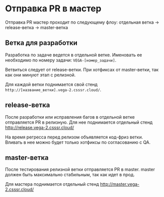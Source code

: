 # Отправка PR в мастер

Отправка PR мастер проходит по следующему флоу: отдельная ветка → release-ветка → master-ветка

## Ветка для разработки

Разработка по задаче ведется в отдельной ветке. Именовать ее необходимо по номеру задачи: `VEGA-[номер_задачи]`.

Ветвиться следует от release-ветки. При хотфиксах от master-ветки, так как они минуют этап с релизной.

Для каждой ветки поднимается свой стенд `http://[название_ветки].vega-2.csssr.cloud/`.

## release-ветка

После разработки или исправления багов в отдельной ветке отправляется PR в релизную. Для нее поднимается отдельный стенд http://release.vega-2.csssr.cloud/

На время регресса перед релизом объявляется код-фриз ветки. Вливать в нее можно будет только хотфиксы по согласованию с QA.

## master-ветка

После тестирования релизной ветки отправляется PR в master. master должен быть максимально стабильным, так как идет в прод.

Для мастера поднимается отдельный стенд http://master.vega-2.csssr.cloud/ 
